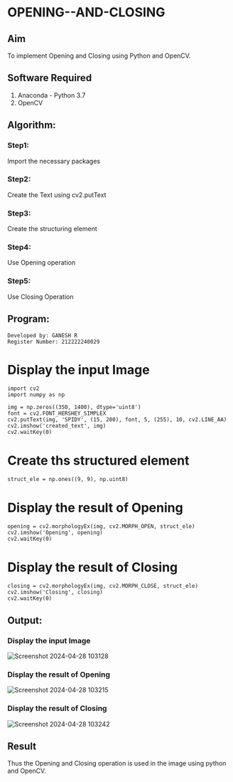 # OPENING--AND-CLOSING
## Aim
To implement Opening and Closing using Python and OpenCV.

## Software Required
1. Anaconda - Python 3.7
2. OpenCV
## Algorithm:
### Step1:
Import the necessary packages


### Step2:
Create the Text using cv2.putText

### Step3:
Create the structuring element

### Step4:
Use Opening operation

### Step5:
Use Closing Operation

 
## Program:
```
Developed by: GANESH R
Register Number: 212222240029
```

# Display the input Image
```
import cv2
import numpy as np

img = np.zeros((350, 1400), dtype='uint8')
font = cv2.FONT_HERSHEY_SIMPLEX
cv2.putText(img, 'SPIDY', (15, 200), font, 5, (255), 10, cv2.LINE_AA)
cv2.imshow('created_text', img)
cv2.waitKey(0)
```


# Create ths structured element
```
struct_ele = np.ones((9, 9), np.uint8)
```


# Display the result of Opening
```
opening = cv2.morphologyEx(img, cv2.MORPH_OPEN, struct_ele)
cv2.imshow('Opening', opening)
cv2.waitKey(0)
```
# Display the result of Closing
```
closing = cv2.morphologyEx(img, cv2.MORPH_CLOSE, struct_ele)
cv2.imshow('Closing', closing)
cv2.waitKey(0)
```
## Output:

### Display the input Image

![Screenshot 2024-04-28 103128](https://github.com/Gokul0117/OPENING--AND-CLOSING/assets/121165938/1ff75347-8619-4c7a-9623-8ae21ab20af2)


### Display the result of Opening

![Screenshot 2024-04-28 103215](https://github.com/Gokul0117/OPENING--AND-CLOSING/assets/121165938/c6ecea4d-0652-4e42-a00f-c8b00b74e98c)


### Display the result of Closing

![Screenshot 2024-04-28 103242](https://github.com/Gokul0117/OPENING--AND-CLOSING/assets/121165938/977902e4-43f6-499e-a2bd-fa458b3c46cc)


## Result
Thus the Opening and Closing operation is used in the image using python and OpenCV.

